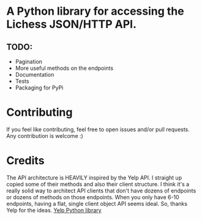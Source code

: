 # A Python library for accessing the Lichess JSON/HTTP API.

## TODO:
- Pagination
- More useful methods on the endpoints
- Documentation
- Tests
- Packaging for PyPi

# Contributing
If you feel like contributing, feel free to open issues and/or pull requests. Any contribution is welcome :)

# Credits
The API architecture is HEAVILY inspired by the Yelp API. I straight up copied some of their methods and also their client structure. I think it's a really solid way to architect API clients that don't have dozens of endpoints or dozens of methods on those endpoints. When you only have 6-10 endpoints, having a flat, single client object API seems ideal. So, thanks Yelp for the ideas. [Yelp Python library](https://github.com/Yelp/yelp-python)
